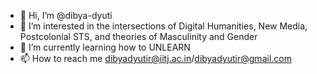 - 👋 Hi, I’m @dibya-dyuti
- 👀 I’m interested in the intersections of Digital Humanities, New Media, Postcolonial STS, and theories of Masculinity and Gender
- 🌱 I’m currently learning how to UNLEARN
- 📫 How to reach me dibyadyutir@iitj.ac.in/dibyadyutir@gmail.com

<!---
dibya-dyuti/dibya-dyuti is a ✨ special ✨ repository because its `README.md` (this file) appears on your GitHub profile.
You can click the Preview link to take a look at your changes.
--->
